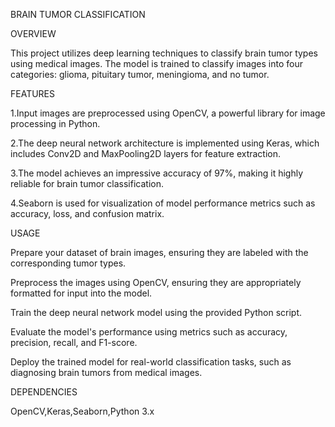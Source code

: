 BRAIN TUMOR CLASSIFICATION

OVERVIEW

This project utilizes deep learning techniques to classify brain tumor types using medical images. The model is trained to classify images into four categories: glioma, pituitary tumor, meningioma, and no tumor.

FEATURES

1.Input images are preprocessed using OpenCV, a powerful library for image processing in Python.

2.The deep neural network architecture is implemented using Keras, which includes Conv2D and MaxPooling2D layers for feature extraction.

3.The model achieves an impressive accuracy of 97%, making it highly reliable for brain tumor classification.

4.Seaborn is used for visualization of model performance metrics such as accuracy, loss, and confusion matrix.

USAGE

Prepare your dataset of brain images, ensuring they are labeled with the corresponding tumor types.

Preprocess the images using OpenCV, ensuring they are appropriately formatted for input into the model.

Train the deep neural network model using the provided Python script.

Evaluate the model's performance using metrics such as accuracy, precision, recall, and F1-score.

Deploy the trained model for real-world classification tasks, such as diagnosing brain tumors from medical images.

DEPENDENCIES

OpenCV,Keras,Seaborn,Python 3.x

